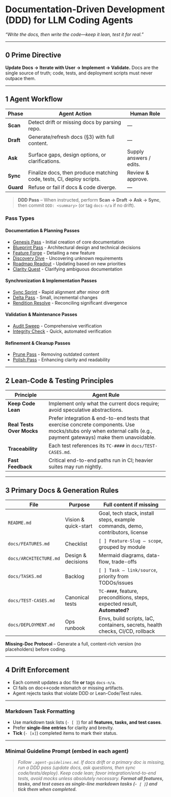 # Documentation-Driven Development (DDD) for LLM Coding Agents
*“Write the docs, then write the code—keep it lean, test it for real.”*

---

## 0  Prime Directive
**Update Docs → Iterate with User → Implement → Validate.** Docs are the single source of truth; code, tests, and deployment scripts must never outpace them.

---

## 1  Agent Workflow

| Phase | Agent Action | Human Role |
|-------|--------------|-----------|
| **Scan** | Detect drift or missing docs by parsing repo. | — |
| **Draft** | Generate/refresh docs (§3) with full content. | — |
| **Ask** | Surface gaps, design options, or clarifications. | Supply answers / edits. |
| **Sync** | Finalize docs, then produce matching code, tests, CI, deploy scripts. | Review & approve. |
| **Guard** | Refuse or fail if docs & code diverge. | — |

> **DDD Pass** – When instructed, perform **Scan → Draft → Ask → Sync**, then commit
> `DDD: <summary>` (or tag `docs-n/a` if no drift).

### Pass Types

#### Documentation & Planning Passes
- [Genesis Pass](https://raw.githubusercontent.com/ningsuhen/agent3d/main/passes/individual/genesis_pass.md) - Initial creation of core documentation
- [Blueprint Pass](https://raw.githubusercontent.com/ningsuhen/agent3d/main/passes/individual/blueprint_pass.md) - Architectural design and technical decisions
- [Feature Forge](https://raw.githubusercontent.com/ningsuhen/agent3d/main/passes/individual/feature_forge.md) - Detailing a new feature
- [Discovery Dive](https://raw.githubusercontent.com/ningsuhen/agent3d/main/passes/individual/discovery_dive.md) - Uncovering unknown requirements
- [Roadmap Readout](https://raw.githubusercontent.com/ningsuhen/agent3d/main/passes/individual/roadmap_readout.md) - Updating based on new priorities
- [Clarity Quest](https://raw.githubusercontent.com/ningsuhen/agent3d/main/passes/individual/clarity_quest.md) - Clarifying ambiguous documentation

#### Synchronization & Implementation Passes
- [Sync Sprint](https://raw.githubusercontent.com/ningsuhen/agent3d/main/passes/individual/sync_sprint.md) - Rapid alignment after minor drift
- [Delta Pass](https://raw.githubusercontent.com/ningsuhen/agent3d/main/passes/individual/delta_pass.md) - Small, incremental changes
- [Rendition Resolve](https://raw.githubusercontent.com/ningsuhen/agent3d/main/passes/individual/rendition_resolve.md) - Reconciling significant divergence

#### Validation & Maintenance Passes
- [Audit Sweep](https://raw.githubusercontent.com/ningsuhen/agent3d/main/passes/individual/audit_sweep.md) - Comprehensive verification
- [Integrity Check](https://raw.githubusercontent.com/ningsuhen/agent3d/main/passes/individual/integrity_check.md) - Quick, automated verification

#### Refinement & Cleanup Passes
- [Prune Pass](https://raw.githubusercontent.com/ningsuhen/agent3d/main/passes/individual/prune_pass.md) - Removing outdated content
- [Polish Pass](https://raw.githubusercontent.com/ningsuhen/agent3d/main/passes/individual/polish_pass.md) - Enhancing clarity and readability

---

## 2  Lean-Code & Testing Principles

| Principle | Agent Rule |
|-----------|-----------|
| **Keep Code Lean** | Implement only what the current docs require; avoid speculative abstractions. |
| **Real Tests Over Mocks** | Prefer integration & end-to-end tests that exercise concrete components. Use mocks/stubs only when external calls (e.g., payment gateways) make them unavoidable. |
| **Traceability** | Each test references its `TC-####` in `docs/TEST-CASES.md`. |
| **Fast Feedback** | Critical end-to-end paths run in CI; heavier suites may run nightly. |

---

## 3  Primary Docs & Generation Rules

| File | Purpose | Full content if **missing** |
|------|---------|-----------------------------|
| `README.md` | Vision & quick-start | Goal, tech stack, install steps, example commands, demo, contributors, license |
| `docs/FEATURES.md` | Checklist | `[ ] Feature-Slug — scope`, grouped by module |
| `docs/ARCHITECTURE.md` | Design & decisions | Mermaid diagrams, data-flow, trade-offs |
| `docs/TASKS.md` | Backlog | `[ ] Task — link/source`, priority from TODOs/issues |
| `docs/TEST-CASES.md` | Canonical tests | `TC-####`, feature, preconditions, steps, expected result, **Automated?** |
| `docs/DEPLOYMENT.md` | Ops runbook | Envs, build scripts, IaC, containers, secrets, health checks, CI/CD, rollback |

**Missing-Doc Protocol** – Generate a full, content-rich version (no placeholders) before coding.

---

## 4  Drift Enforcement
* Each commit updates a doc file **or** tags `docs-n/a`.
* CI fails on doc↔code mismatch or missing artifacts.
* Agent rejects tasks that violate DDD or Lean-Code/Test rules.

---

### Markdown Task Formatting

* Use markdown task lists (`- [ ]`) for all **features, tasks, and test cases**.
* Prefer **single-line entries** for clarity and brevity.
* **Tick** (`- [x]`) completed items to mark their status.

---

### Minimal Guideline Prompt (embed in each agent)

> *Follow `.agent-guidelines.md`.
> If docs drift or a primary doc is missing, run a DDD pass (update docs, ask questions, then sync code/tests/deploy).
> Keep code lean; favor integration/end-to-end tests, avoid mocks unless absolutely necessary.
> **Format all features, tasks, and test cases as single-line markdown tasks (`- [ ]`) and tick them when completed.***